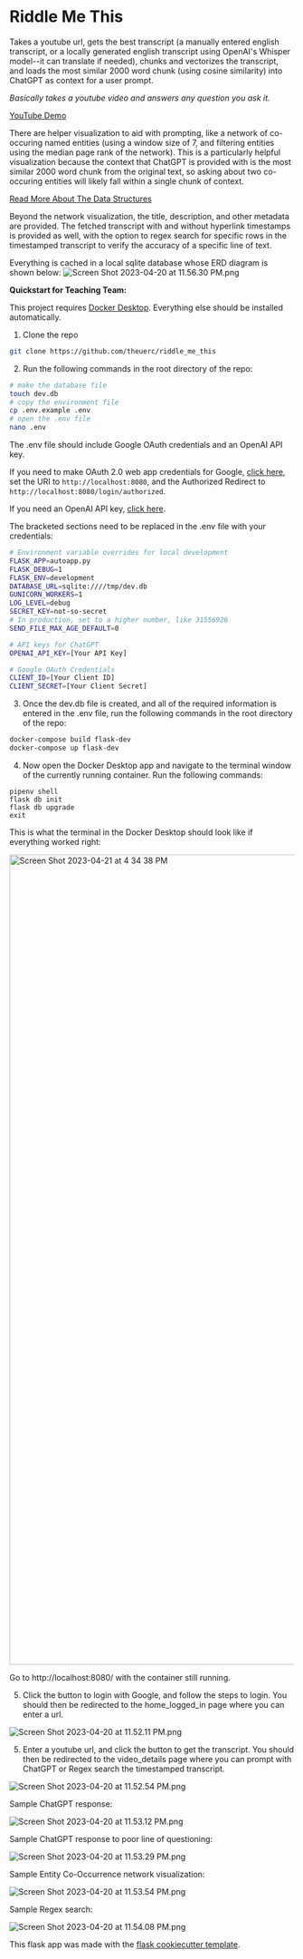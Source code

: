 # Riddle Me This

Takes a youtube url, gets the best transcript (a manually entered english transcript, or a locally generated english transcript using OpenAI's Whisper model--it can translate if needed), chunks and vectorizes the transcript, and loads the most similar 2000 word chunk (using cosine similarity) into ChatGPT as context for a user prompt.

_Basically takes a youtube video and answers any question you ask it._

[YouTube Demo](https://www.youtube.com/watch?v=Nh9u7qhBvcQ)

There are helper visualization to aid with prompting, like a network of co-occuring named entities (using a window size of 7, and filtering entities using the median page rank of the network). This is a particularly helpful visualization because the context that ChatGPT is provided with is the most similar 2000 word chunk from the original text, so asking about two co-occuring entities will likely fall within a single chunk of context.

[Read More About The Data Structures](https://github.com/theuerc/riddle_me_this/tree/main/network%20demo)

Beyond the network visualization, the title, description, and other metadata are provided. The fetched transcript with and without hyperlink timestamps is provided as well, with the option to regex search for specific rows in the timestamped transcript to verify the accuracy of a specific line of text.

Everything is cached in a local sqlite database whose ERD diagram is shown below:
![Screen Shot 2023-04-20 at 11.56.30 PM.png](assets%2Fimg%2FScreen%20Shot%202023-04-20%20at%2011.56.30%20PM.png)

**Quickstart for Teaching Team:**

This project requires [Docker Desktop](https://www.docker.com/). Everything else should be installed automatically.

1. Clone the repo
```bash
git clone https://github.com/theuerc/riddle_me_this
```

2. Run the following commands in the root directory of the repo:
```bash
# make the database file
touch dev.db
# copy the environment file
cp .env.example .env
# open the .env file
nano .env
```

The .env file should include Google OAuth credentials and an OpenAI API key. 

If you need to make OAuth 2.0 web app credentials for Google, [click here](https://console.cloud.google.com/apis/), set the URI to `http://localhost:8080`, and the Authorized Redirect to `http://localhost:8080/login/authorized`. 

If you need an OpenAI API key, [click here](https://platform.openai.com/).

The bracketed sections need to be replaced in the .env file with your credentials:
```bash
# Environment variable overrides for local development
FLASK_APP=autoapp.py
FLASK_DEBUG=1
FLASK_ENV=development
DATABASE_URL=sqlite:////tmp/dev.db
GUNICORN_WORKERS=1
LOG_LEVEL=debug
SECRET_KEY=not-so-secret
# In production, set to a higher number, like 31556926
SEND_FILE_MAX_AGE_DEFAULT=0

# API keys for ChatGPT
OPENAI_API_KEY=[Your API Key]

# Google OAuth Credentials
CLIENT_ID=[Your Client ID]
CLIENT_SECRET=[Your Client Secret]
```
3. Once the dev.db file is created, and all of the required information is entered in the .env file, run the following commands in the root directory of the repo:
```bash
docker-compose build flask-dev
docker-compose up flask-dev
```
4. Now open the Docker Desktop app and navigate to the terminal window of the currently running container. Run the following commands:
```
pipenv shell
flask db init
flask db upgrade
exit
```
This is what the terminal in the Docker Desktop should look like if everything worked right:

<img width="1430" alt="Screen Shot 2023-04-21 at 4 34 38 PM" src="https://user-images.githubusercontent.com/60138157/233729810-f65ff96f-c613-4bd9-b26b-51db27750f81.png">

Go to http://localhost:8080/ with the container still running. 

5. Click the button to login with Google, and follow the steps to login. You should then be redirected to the home_logged_in page where you can enter a url.

![Screen Shot 2023-04-20 at 11.52.11 PM.png](assets%2Fimg%2FScreen%20Shot%202023-04-20%20at%2011.52.11%20PM.png)

5. Enter a youtube url, and click the button to get the transcript. You should then be redirected to the video_details page where you can prompt with ChatGPT or Regex search the timestamped transcript.

![Screen Shot 2023-04-20 at 11.52.54 PM.png](assets%2Fimg%2FScreen%20Shot%202023-04-20%20at%2011.52.54%20PM.png)

Sample ChatGPT response:

![Screen Shot 2023-04-20 at 11.53.12 PM.png](assets%2Fimg%2FScreen%20Shot%202023-04-20%20at%2011.53.12%20PM.png)

Sample ChatGPT response to poor line of questioning:

![Screen Shot 2023-04-20 at 11.53.29 PM.png](assets%2Fimg%2FScreen%20Shot%202023-04-20%20at%2011.53.29%20PM.png)

Sample Entity Co-Occurrence network visualization:

![Screen Shot 2023-04-20 at 11.53.54 PM.png](assets%2Fimg%2FScreen%20Shot%202023-04-20%20at%2011.53.54%20PM.png)

Sample Regex search:

![Screen Shot 2023-04-20 at 11.54.08 PM.png](assets%2Fimg%2FScreen%20Shot%202023-04-20%20at%2011.54.08%20PM.png)


This flask app was made with the [flask cookiecutter template](https://github.com/cookiecutter-flask/cookiecutter-flask).
